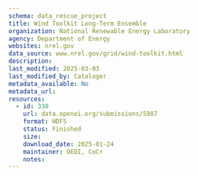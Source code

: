 ```yaml
---
schema: data_rescue_project 
title: Wind Toolkit Long-Term Ensemble
organization: National Renewable Energy Laboratory
agency: Department of Energy
websites: nrel.gov
data_source: www.nrel.gov/grid/wind-toolkit.html
description: 
last_modified: 2025-03-03
last_modified_by: Cataloger
metadata_available: No
metadata_url: 
resources:
  - id: 330
    url: data.openei.org/submissions/5987
    format: HDF5
    status: Finished
    size: 
    download_date: 2025-01-24
    maintainer: OEDI, CoCr
    notes: 
---
```

